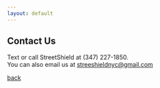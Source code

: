 ```yaml
---
layout: default
---
```


## Contact Us

Text or call StreetShield at (347) 227-1850.  
You can also email us at streeshieldnyc@gmail.com

[back](./)
